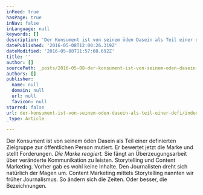 ```yaml
---
inFeed: true
hasPage: true
inNav: false
inLanguage: null
keywords: []
description: 'Der Konsument ist von seinem öden Dasein als Teil einer definierten Zielgruppe zur öffentlichen Person mutiert. Er bewertet jetzt die Marke und stellt Forderungen. Die Marke reagiert. Sie fängt an Überzeugungsarbeit über veränderte Kommunikation zu leisten. Storytelling und Content Marketing. Vorher gab es wohl keine Inhalte. Den Journalisten dreht sich natürlich der Magen um. Content Marketing mittels Storytelling nannten wir früher Journalismus. So ändern sich die Zeiten. Oder besser, die Bezeichnungen.'
datePublished: '2016-05-08T12:00:26.319Z'
dateModified: '2016-05-08T11:57:08.692Z'
title: ''
author: []
sourcePath: _posts/2016-05-08-der-konsument-ist-von-seinem-oden-dasein-als-teil-einer-defi.md
authors: []
publisher:
  name: null
  domain: null
  url: null
  favicon: null
starred: false
url: der-konsument-ist-von-seinem-oden-dasein-als-teil-einer-defi/index.html
_type: Article

---
```

Der Konsument ist von seinem öden Dasein als Teil einer definierten Zielgruppe zur öffentlichen Person mutiert. Er bewertet jetzt die Marke und stellt Forderungen. _Die Marke reagiert._ Sie fängt an Überzeugungsarbeit über veränderte Kommunikation zu leisten. Storytelling und Content Marketing. Vorher gab es wohl keine Inhalte. Den Journalisten dreht sich natürlich der Magen um. Content Marketing mittels Storytelling nannten wir früher Journalismus. So ändern sich die Zeiten. Oder besser, die Bezeichnungen.